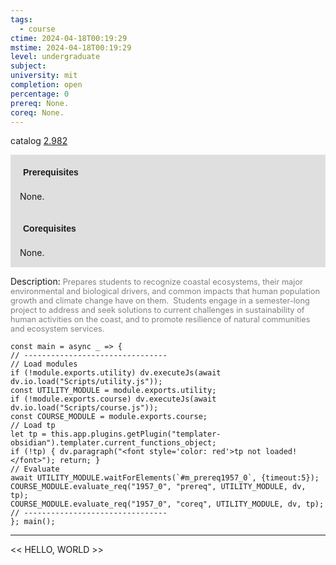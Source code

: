 ```yaml
---
tags:
  - course
ctime: 2024-04-18T00:19:29
mstime: 2024-04-18T00:19:29
level: undergraduate
subject: 
university: mit
completion: open
percentage: 0
prereq: None.
coreq: None.
---
```


catalog [2.982](http://student.mit.edu/catalog/m2c.html#2.982)

<span style="display: block; padding: 15px; background-color: rgb(100, 100, 100, 0.2);"><font id="m_prereq1957_0" style="display: block; font-family: Arial, sans-serif; font-weight: bold; padding: 5px">Prerequisites</font><br><span id="prereq1957_0">None.</span></span>
<span style="display: block; padding: 15px; background-color: rgb(100, 100, 100, 0.2);"><font id="m_coreq1957_0" style="display: block; font-family: Arial, sans-serif; font-weight: bold; padding: 5px">Corequisites</font><br><span id="coreq1957_0">None.</span></span>

<font style="">Description:</font>
<font style="color: grey; font-size: 0.8rem;">Prepares students to recognize coastal ecosystems, their major environmental and biological drivers, and common impacts that human population growth and climate change have on them.  Students engage in a semester-long project to address and seek solutions to current challenges in sustainability of human activities on the coast, and to promote resilience of natural communities and ecosystem services.</font>

```dataviewjs
const main = async _ => {
// --------------------------------
// Load modules
if (!module.exports.utility) dv.executeJs(await dv.io.load("Scripts/utility.js"));
const UTILITY_MODULE = module.exports.utility;
if (!module.exports.course) dv.executeJs(await dv.io.load("Scripts/course.js"));
const COURSE_MODULE = module.exports.course;
// Load tp
let tp = this.app.plugins.getPlugin("templater-obsidian").templater.current_functions_object;
if (!tp) { dv.paragraph("<font style='color: red'>tp not loaded!</font>"); return; }
// Evaluate
await UTILITY_MODULE.waitForElements(`#m_prereq1957_0`, {timeout:5});
COURSE_MODULE.evaluate_req("1957_0", "prereq", UTILITY_MODULE, dv, tp);
COURSE_MODULE.evaluate_req("1957_0", "coreq", UTILITY_MODULE, dv, tp);
// --------------------------------
}; main();
```

---

<< HELLO, WORLD >>
